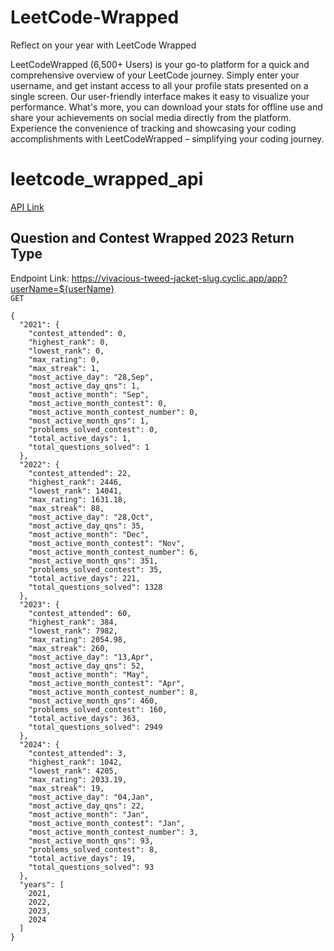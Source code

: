 # LeetCode-Wrapped

Reflect on your year with LeetCode Wrapped

LeetCodeWrapped (6,500+ Users) is your go-to platform for a quick and comprehensive overview of your LeetCode journey. Simply enter your username, and get instant access to all your profile stats presented on a single screen. Our user-friendly interface makes it easy to visualize your performance.
What's more, you can download your stats for offline use and share your achievements on social media directly from the platform. Experience the convenience of tracking and showcasing your coding accomplishments with LeetCodeWrapped – simplifying your coding journey.

# leetcode_wrapped_api

[API Link](https://vivacious-tweed-jacket-slug.cyclic.app/)

## Question and Contest Wrapped 2023 Return Type

Endpoint Link: https://vivacious-tweed-jacket-slug.cyclic.app/app?userName=${userName}  <br>
```GET```

```
{
  "2021": {
    "contest_attended": 0,
    "highest_rank": 0,
    "lowest_rank": 0,
    "max_rating": 0,
    "max_streak": 1,
    "most_active_day": "28,Sep",
    "most_active_day_qns": 1,
    "most_active_month": "Sep",
    "most_active_month_contest": 0,
    "most_active_month_contest_number": 0,
    "most_active_month_qns": 1,
    "problems_solved_contest": 0,
    "total_active_days": 1,
    "total_questions_solved": 1
  },
  "2022": {
    "contest_attended": 22,
    "highest_rank": 2446,
    "lowest_rank": 14041,
    "max_rating": 1631.18,
    "max_streak": 88,
    "most_active_day": "28,Oct",
    "most_active_day_qns": 35,
    "most_active_month": "Dec",
    "most_active_month_contest": "Nov",
    "most_active_month_contest_number": 6,
    "most_active_month_qns": 351,
    "problems_solved_contest": 35,
    "total_active_days": 221,
    "total_questions_solved": 1328
  },
  "2023": {
    "contest_attended": 60,
    "highest_rank": 384,
    "lowest_rank": 7982,
    "max_rating": 2054.98,
    "max_streak": 260,
    "most_active_day": "13,Apr",
    "most_active_day_qns": 52,
    "most_active_month": "May",
    "most_active_month_contest": "Apr",
    "most_active_month_contest_number": 8,
    "most_active_month_qns": 460,
    "problems_solved_contest": 160,
    "total_active_days": 363,
    "total_questions_solved": 2949
  },
  "2024": {
    "contest_attended": 3,
    "highest_rank": 1042,
    "lowest_rank": 4205,
    "max_rating": 2033.19,
    "max_streak": 19,
    "most_active_day": "04,Jan",
    "most_active_day_qns": 22,
    "most_active_month": "Jan",
    "most_active_month_contest": "Jan",
    "most_active_month_contest_number": 3,
    "most_active_month_qns": 93,
    "problems_solved_contest": 8,
    "total_active_days": 19,
    "total_questions_solved": 93
  },
  "years": [
    2021,
    2022,
    2023,
    2024
  ]
}

```



